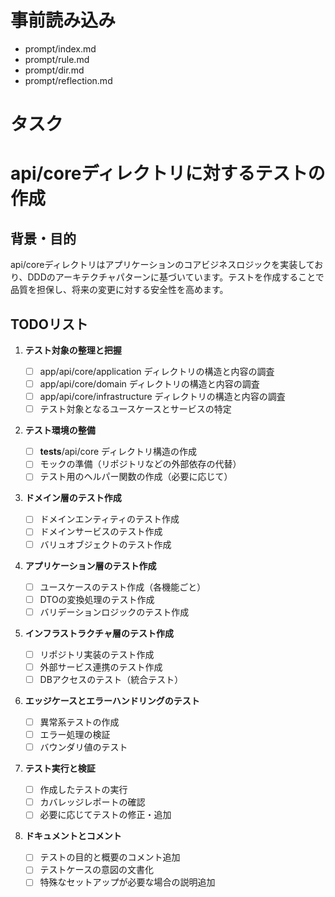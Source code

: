 # 事前読み込み

- prompt/index.md
- prompt/rule.md
- prompt/dir.md
- prompt/reflection.md

# タスク

# api/coreディレクトリに対するテストの作成

## 背景・目的

api/coreディレクトリはアプリケーションのコアビジネスロジックを実装しており、DDDのアーキテクチャパターンに基づいています。テストを作成することで品質を担保し、将来の変更に対する安全性を高めます。

## TODOリスト

1. **テスト対象の整理と把握**

   - [ ] app/api/core/application ディレクトリの構造と内容の調査
   - [ ] app/api/core/domain ディレクトリの構造と内容の調査
   - [ ] app/api/core/infrastructure ディレクトリの構造と内容の調査
   - [ ] テスト対象となるユースケースとサービスの特定

2. **テスト環境の整備**

   - [ ] **tests**/api/core ディレクトリ構造の作成
   - [ ] モックの準備（リポジトリなどの外部依存の代替）
   - [ ] テスト用のヘルパー関数の作成（必要に応じて）

3. **ドメイン層のテスト作成**

   - [ ] ドメインエンティティのテスト作成
   - [ ] ドメインサービスのテスト作成
   - [ ] バリュオブジェクトのテスト作成

4. **アプリケーション層のテスト作成**

   - [ ] ユースケースのテスト作成（各機能ごと）
   - [ ] DTOの変換処理のテスト作成
   - [ ] バリデーションロジックのテスト作成

5. **インフラストラクチャ層のテスト作成**

   - [ ] リポジトリ実装のテスト作成
   - [ ] 外部サービス連携のテスト作成
   - [ ] DBアクセスのテスト（統合テスト）

6. **エッジケースとエラーハンドリングのテスト**

   - [ ] 異常系テストの作成
   - [ ] エラー処理の検証
   - [ ] バウンダリ値のテスト

7. **テスト実行と検証**

   - [ ] 作成したテストの実行
   - [ ] カバレッジレポートの確認
   - [ ] 必要に応じてテストの修正・追加

8. **ドキュメントとコメント**
   - [ ] テストの目的と概要のコメント追加
   - [ ] テストケースの意図の文書化
   - [ ] 特殊なセットアップが必要な場合の説明追加
